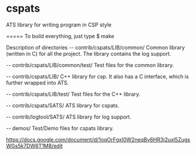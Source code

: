 cspats
======

ATS library for writing program in CSP style

=====
To build everything, just type
$ make


Description of directories
-- contrib/cspats/LIB/common/
   Common library (written in C) for all the project. The library contains the log support.

-- contrib/cspats/LIB/common/test/
   Test files for the common library.

-- contrib/cspats/LIB/
   C++ library for csp. It also has a C interface, which is further wrapped into ATS.

-- contrib/cspats/LIB/test/
   Test files for the C++ library.

-- contrib/cspats/SATS/
   ATS library for cspats.

-- contrib/logtool/SATS/
   ATS library for log support.

-- demos/
   Test/Demo files for cspats library.
  
  https://docs.google.com/document/d/1oqOrFgxI0W2neqBy6HR3j2uxl5ZugsWGs5k7DW6T1M8/edit


